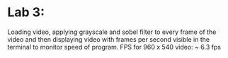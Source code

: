 # Lab 3:

Loading video, applying grayscale and sobel filter to every frame of the video and then displaying video with frames per second visible in the terminal to monitor speed of program.
FPS for 960 x 540 video: ~ 6.3 fps
